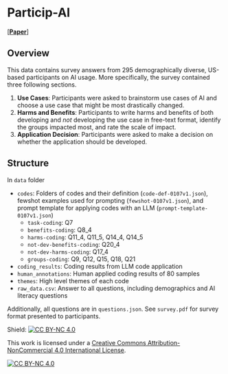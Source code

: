 # Particip-AI

[[**Paper**](https://arxiv.org/abs/2403.14791)]

## Overview

This data contains survey answers from 295 demographically diverse, US-based participants on AI usage. More specifically, the survey contained three following sections.

1. **Use Cases**: Participants were asked to brainstorm use cases of AI and choose a use case that might be most drastically changed.
2. **Harms and Benefits**: Participants to write harms and benefits of both developing and _not_ developing the use case in free-text format, identify the groups impacted most, and rate the scale of impact.
3. **Application Decision**: Participants were asked to make a decision on whether the application should be developed.

## Structure

In `data` folder

- `codes`: Folders of codes and their definition (`code-def-0107v1.json`), fewshot examples used for prompting (`fewshot-0107v1.json`), and prompt template for applying codes with an LLM (`prompt-template-0107v1.json`)
  - `task-coding`: Q7
  - `benefits-coding`: Q8_4
  - `harms-coding`: Q11_4, Q11_5, Q14_4, Q14_5
  - `not-dev-benefits-coding`: Q20_4
  - `not-dev-harms-coding`: Q17_4
  - `groups-coding`: Q9, Q12, Q15, Q18, Q21
- `coding_results`: Coding results from LLM code application
- `human_annotations`: Human applied coding results of 80 samples
- `themes`: High level themes of each code
- `raw_data.csv`: Answer to all questions, including demographics and AI literacy questions

Additionally, all questions are in `questions.json`. See `survey.pdf` for survey format presented to participants.

Shield: [![CC BY-NC 4.0][cc-by-nc-shield]][cc-by-nc]

This work is licensed under a
[Creative Commons Attribution-NonCommercial 4.0 International License][cc-by-nc].

[![CC BY-NC 4.0][cc-by-nc-image]][cc-by-nc]

[cc-by-nc]: https://creativecommons.org/licenses/by-nc/4.0/
[cc-by-nc-image]: https://licensebuttons.net/l/by-nc/4.0/88x31.png
[cc-by-nc-shield]: https://img.shields.io/badge/License-CC%20BY--NC%204.0-lightgrey.svg
